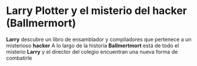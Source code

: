 # Larry Plotter y el misterio del hacker (Ballmermort)

**Larry** descubre un libro de ensamblador y compiladores que pertenece a un misterioso **hacker**
A lo largo de la historia **Ballmertmort** está de todo el misterio
**Larry** y el director del colegio encuentran una nueva forma de combatirle
